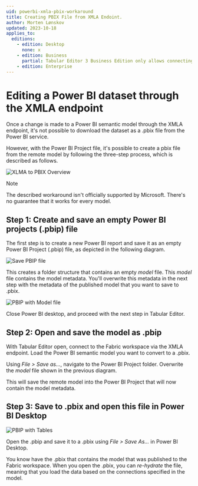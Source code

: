 ```yaml
---
uid: powerbi-xmla-pbix-workaround
title: Creating PBIX File from XMLA Endoint.
author: Morten Lønskov
updated: 2023-10-18
applies_to:
  editions:
    - edition: Desktop
      none: x
    - edition: Business
      partial: Tabular Editor 3 Business Edition only allows connecting to the XMLA endpoint of Premium-Per-User (PPU) workspaces.
    - edition: Enterprise
---
```

# Editing a Power BI dataset through the XMLA endpoint

Once a change is made to a Power BI semantic model through the XMLA endpoint, it's not possible to download the dataset as a .pbix file from the Power BI service. 

However, with the Power BI Project file, it's possible to create a pbix file from the remote model by following the three-step process, which is described as follows. 

![XLMA to PBIX Overview](~/images/power-bi/create-pbix-from-xmla-overview.png)

> [!NOTE]
> The described workaround isn't officially supported by Microsoft. There's no guarantee that it works for every model.


## Step 1: Create and save an empty Power BI projects (.pbip) file

The first step is to create a new Power BI report and save it as an empty Power BI Project (.pbip) file, as depicted in the following diagram.

![Save PBIP file](~/images/power-bi/save-pbip-file.png)

This creates a folder structure that contains an empty _model_ file. This _model_ file contains the model metadata. You'll overwrite this metadata in the next step with the metadata of the published model that you want to save to .pbix.

![PBIP with Model file](~/images/power-bi/pbip-file-bim-model.png)

Close Power BI desktop, and proceed with the next step in Tabular Editor.


## Step 2: Open and save the model as .pbip

With Tabular Editor open, connect to the Fabric workspace via the XMLA endpoint. Load the Power BI semantic model you want to convert to a .pbix. 

Using _File > Save as..._, navigate to the Power BI Project folder. Overwrite the _model_ file shown in the previous diagram. 

This will save the remote model into the Power BI Project that will now contain the model metadata.


## Step 3: Save to .pbix and open this file in Power BI Desktop

![PBIP with Tables](~/images/power-bi/pbip-includes-tables.png)

Open the .pbip and save it to a .pbix using _File > Save As..._ in Power BI Desktop.

You know have the .pbix that contains the model that was published to the Fabric workspace. When you open the .pbix, you can _re-hydrate_ the file, meaning that you load the data based on the connections specified in the model.
